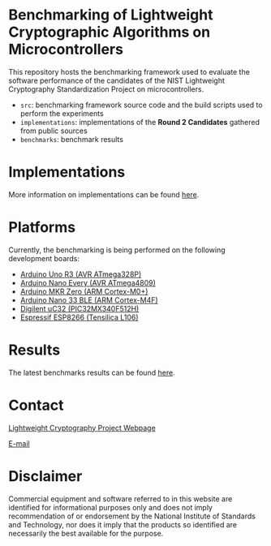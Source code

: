 # Benchmarking of Lightweight Cryptographic Algorithms on Microcontrollers

This repository hosts the benchmarking framework used to evaluate the software performance of the candidates of the NIST Lightweight Cryptography Standardization Project on microcontrollers.

 - `src`: benchmarking framework source code and the build scripts used to perform the experiments
 - `implementations`: implementations of the **Round 2 Candidates** gathered from public sources
 - `benchmarks`: benchmark results

# Implementations

More information on implementations can be found [here](implementations/).

# Platforms

Currently, the benchmarking is being performed on the following development boards:

 - [Arduino Uno R3 (AVR ATmega328P)](https://store.arduino.cc/usa/arduino-uno-rev3)
 - [Arduino Nano Every (AVR ATmega4809)](https://store.arduino.cc/usa/nano-every)
 - [Arduino MKR Zero (ARM Cortex-M0+)](https://store.arduino.cc/usa/arduino-mkrzero)
 - [Arduino Nano 33 BLE (ARM Cortex-M4F)](https://store.arduino.cc/usa/nano-33-ble)
 - [Digilent uC32 (PIC32MX340F512H)](https://store.digilentinc.com/uc32-arduino-programmable-pic32-microcontroller-board-limited-time/)
 - [Espressif ESP8266 (Tensilica L106)](https://www.espressif.com/en/products/socs/esp8266)

# Results

The latest benchmarks results can be found [here](benchmarks/).

# Contact

[Lightweight Cryptography Project Webpage](https://csrc.nist.gov/projects/lightweight-cryptography)

[E-mail](mailto:lightweight-crypto@nist.gov)

# Disclaimer

Commercial equipment and software referred to in this website are identified for informational purposes only and does not imply
recommendation of or endorsement by the National Institute of Standards and Technology, nor does it imply that the products so identified
are necessarily the best available for the purpose.
